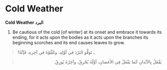 Cold Weather
============

**Cold Weather البرد**

1. Be cautious of the cold [of winter] at its onset and embrace it
towards its ending, for it acts upon the bodies as it acts upon the
branches its beginning scorches and its end causes leaves to grow.

> 1ـ تَوَقُّو البَرْدَ في أوَّلِهِ، وتَلَقَّوْهُ في آخِرهِ، فَإنَّهُ
<blockquote dir="rtl">
  <p>
يَفْعَلُ بِالأبْدانِ كَما يَفْعَلُ فِي الأغصانِ، أوَّلُهُ يُحْرِقُ،
وآخِرُهُ يُورِقُ.
  </p>
</blockquote>


